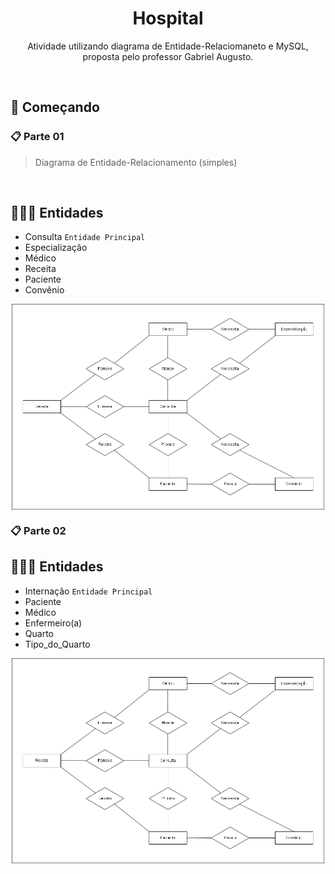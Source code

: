 <h1 align="center">Hospital</h1>


<p align="center">Atividade utilizando diagrama de Entidade-Relaciomaneto e MySQL, </br>
proposta pelo professor Gabriel Augusto.</p>
</br>
<h2>🚀 Começando</h2>

### 📋 Parte 01

>Diagrama de Entidade-Relacionamento (simples)

</br>


## 🙎🏻‍♂️ Entidades

* Consulta  ```Entidade Principal```
* Especialização
* Médico
* Receita
* Paciente
* Convênio



<div align="center">
  <img src="/assets/imgs/Diagrama.png" width="500px" align="center">
</div>


### 📋 Parte 02

## 🙎🏻‍♂️ Entidades

* Internação  ```Entidade Principal```
* Paciente
* Médico
* Enfermeiro(a)
* Quarto
* Tipo_do_Quarto

<div align="center">
  <img src="/assets/imgs/Diagrama.png" width="500px" align="center">
</div>

